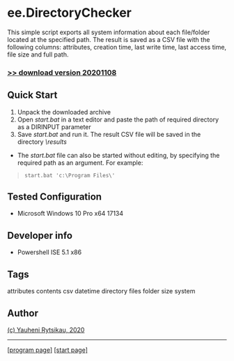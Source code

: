 # ee.DirectoryChecker

This simple script exports all system information about each file/folder located at the specified path. The result is saved as a CSV file with the following columns: attributes, creation time, last write time, last access time, file size and full path.

### [>> download version 20201108](https://github.com/rytsikau/ee.directorychecker/raw/main/ee.directorychecker_20201108.zip)


## Quick Start

1. Unpack the downloaded archive
2. Open *start.bat* in a text editor and paste the path of required directory as a DIRINPUT parameter
3. Save *start.bat* and run it. The result CSV file will be saved in the directory *\results*
* The *start.bat* file can also be started without editing, by specifying the required path as an argument. For example:
>     start.bat 'c:\Program Files\'


## Tested Configuration

* Microsoft Windows 10 Pro x64 17134


## Developer info

* Powershell ISE 5.1 x86


## Tags

attributes contents csv datetime directory files folder size system


## Author

[(c) Yauheni Rytsikau, 2020](mailto:y.rytsikau@gmail.com)

---
[[program page]](https://rytsikau.github.io/ee.DirectoryChecker) [[start page]](https://rytsikau.github.io)
